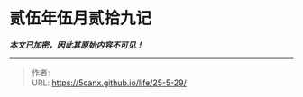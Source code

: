 # 贰伍年伍月贰拾九记

_**本文已加密，因此其原始内容不可见！**_

---

> 作者: <no value>  
> URL: https://5canx.github.io/life/25-5-29/  

